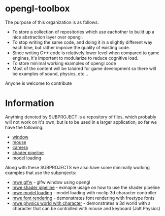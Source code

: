 # opengl-toolbox

The purpose of this organization is as follows:

* To store a collection of repositories which use eachother to build up a nice abstraction layer over opengl.
* To stop writing the same code, and doing it in a slightly different way each time, but rather improve the quality of existing code.
* Since writing C++ code is relatively lower level when compared to game engines, it's important to modularize to reduce cognitive load.
* To store minimal working examples of opengl code
* Most of the content will be taloired for game development so there will be examples of sound, physics, etc...

Anyone is welcome to contribute

# Information
Anything denoted by SUBPROJECT is a repository of files, which probably will not work on it's own, but is to be used in a larger application, so far we have the following:
* [window](https://github.com/opengl-toolbox/window)
* [mouse](https://github.com/opengl-toolbox/mouse)
* [camera](https://github.com/opengl-toolbox/camera)
* [shader pipeline](https://github.com/opengl-toolbox/shader_pipeline)
* [model loading](https://github.com/opengl-toolbox/model_loading)

Along with these SUBPROJECTS we also have some minimally working examples that use the subprojects:
* [mwe glfw](https://github.com/opengl-toolbox/mwe_glfw) - glfw window using opengl
* [mwe shader pipeline](https://github.com/opengl-toolbox/mwe_shader_pipeline) - exmaple usage on how to use the shader pipeline
* [mwe model loading](https://github.com/opengl-toolbox/mwe_model_loading) - model loading with noclip 3d character controller
* [mwe font rendering](https://github.com/opengl-toolbox/mwe_font_rendering) - demonstrates font rendering with freetype fonts
* [mwe physics world with character](https://github.com/opengl-toolbox/mwe_physics_world_with_character) - demonstrates a 3d world with a character that can be controlled with mouse and keyboard (Jolt Physics)


